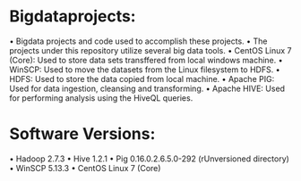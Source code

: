 # Bigdataprojects:

•	Bigdata projects and code used to accomplish these projects.
•	The projects under this repository utilize several big data tools.
•	CentOS Linux 7 (Core): Used to store data sets transffered from local windows machine.
•	WinSCP: Used to move the datasets from the Linux filesystem to HDFS.
•	HDFS: Used to store the data copied from local machine.
•	Apache PIG: Used for data ingestion, cleansing and transforming.
•	Apache HIVE: Used for performing analysis using the HiveQL queries.


# Software Versions:

•	Hadoop 2.7.3
•	Hive 1.2.1
•	Pig 0.16.0.2.6.5.0-292 (rUnversioned directory)
•	WinSCP 5.13.3 
•	CentOS Linux 7 (Core)
